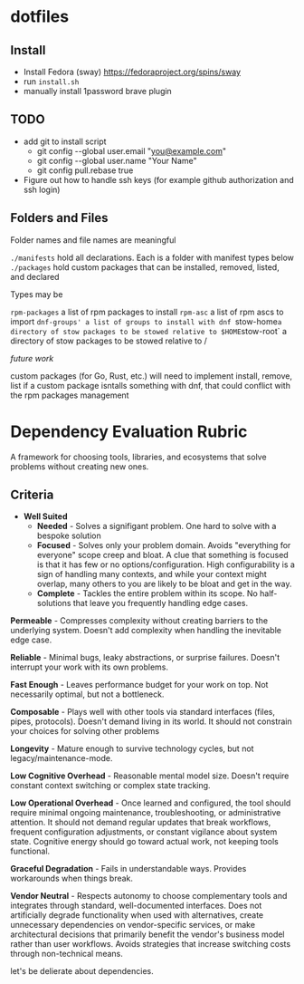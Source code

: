 # dotfiles

## Install

* Install Fedora (sway) https://fedoraproject.org/spins/sway
* run `install.sh`
* manually install 1password brave plugin

## TODO

* add git to install script
  * git config --global user.email "you@example.com"
  * git config --global user.name "Your Name"
  * git config pull.rebase true
* Figure out how to handle ssh keys (for example github authorization and ssh login)

## Folders and Files

Folder names and file names are meaningful

`./manifests` hold all declarations. Each is a folder with manifest types below
`./packages` hold custom packages that can be installed, removed, listed, and declared

Types may be

`rpm-packages` a list of rpm packages to install
`rpm-asc` a list of rpm ascs to import
`dnf-groups' a list of groups to install with dnf
`stow-home` a directory of stow packages to be stowed relative to $HOME
`stow-root` a directory of stow packages to be stowed relative to /

*future work*

custom packages (for Go, Rust, etc.) will need to implement install, remove, list
if a custom package isntalls something with dnf, that could conflict with the rpm packages management

# Dependency Evaluation Rubric

A framework for choosing tools, libraries, and ecosystems that solve problems without creating new ones.

## Criteria

* **Well Suited**
  * **Needed** - Solves a signifigant problem. One hard to solve with a bespoke solution
  * **Focused** - Solves only your problem domain. Avoids "everything for everyone" scope creep and bloat. A clue that something is focused is that it has few or no options/configuration. High configurability is a sign of handling many contexts,
                  and while your context might overlap, many others to you are likely to be bloat and get in the way.
  * **Complete** - Tackles the entire problem within its scope. No half-solutions that leave you frequently handling edge cases.

**Permeable** - Compresses complexity without creating barriers to the underlying system. Doesn't add complexity when handling the inevitable edge case.

**Reliable** - Minimal bugs, leaky abstractions, or surprise failures. Doesn't interrupt your work with its own problems.

**Fast Enough** - Leaves performance budget for your work on top. Not necessarily optimal, but not a bottleneck.

**Composable** - Plays well with other tools via standard interfaces (files, pipes, protocols). Doesn't demand living in its world. It should not constrain your choices for solving other problems

**Longevity** - Mature enough to survive technology cycles, but not legacy/maintenance-mode.

**Low Cognitive Overhead** - Reasonable mental model size. Doesn't require constant context switching or complex state tracking.

**Low Operational Overhead** - Once learned and configured, the tool should require minimal ongoing maintenance, troubleshooting, or administrative attention. It should not demand regular updates that break workflows, frequent configuration adjustments, or constant vigilance about system state. Cognitive energy should go toward actual work, not keeping tools functional.

**Graceful Degradation** - Fails in understandable ways. Provides workarounds when things break.

**Vendor Neutral** - Respects autonomy to choose complementary tools and integrates through standard, well-documented interfaces. Does not artificially degrade functionality when used with alternatives, create unnecessary dependencies on vendor-specific services, or make architectural decisions that primarily benefit the vendor's business model rather than user workflows. Avoids strategies that increase switching costs through non-technical means.


let's be delierate about dependencies.

